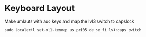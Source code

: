 # Keyboard Layout
Make umlauts with auo keys and map the lvl3 switch to capslock


    sudo localectl set-x11-keymap us pc105 de_se_fi lv3:caps_switch

